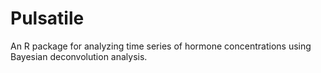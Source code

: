# Pulsatile

An R package for analyzing time series of hormone concentrations using Bayesian
deconvolution analysis.

